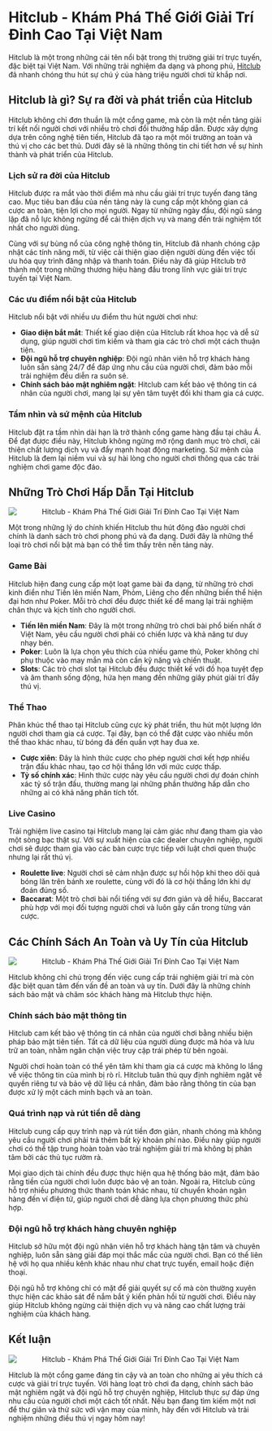 <h1>Hitclub - Khám Phá Thế Giới Giải Trí Đỉnh Cao Tại Việt Nam</h1><p>Hitclub là một trong những cái tên nổi bật trong thị trường giải trí trực tuyến, đặc biệt tại Việt Nam. Với những trải nghiệm đa dạng và phong phú, <a href="https://harmsway4kids.com/">Hitclub</a> đã nhanh chóng thu hút sự chú ý của hàng triệu người chơi từ khắp nơi.</p>
<h2>Hitclub là gì? Sự ra đời và phát triển của Hitclub</h2>
<p>Hitclub không chỉ đơn thuần là một cổng game, mà còn là một nền tảng giải trí kết nối người chơi với nhiều trò chơi đổi thưởng hấp dẫn. Được xây dựng dựa trên công nghệ tiên tiến, Hitclub đã tạo ra một môi trường an toàn và thú vị cho các bet thủ. Dưới đây sẽ là những thông tin chi tiết hơn về sự hình thành và phát triển của Hitclub.</p>
<h3>Lịch sử ra đời của Hitclub</h3>
<p>Hitclub được ra mắt vào thời điểm mà nhu cầu giải trí trực tuyến đang tăng cao. Mục tiêu ban đầu của nền tảng này là cung cấp một không gian cá cược an toàn, tiện lợi cho mọi người. Ngay từ những ngày đầu, đội ngũ sáng lập đã nỗ lực không ngừng để cải thiện dịch vụ và mang đến trải nghiệm tốt nhất cho người dùng.</p>
<p>Cùng với sự bùng nổ của công nghệ thông tin, Hitclub đã nhanh chóng cập nhật các tính năng mới, từ việc cải thiện giao diện người dùng đến việc tối ưu hóa quy trình đăng nhập và thanh toán. Điều này đã giúp Hitclub trở thành một trong những thương hiệu hàng đầu trong lĩnh vực giải trí trực tuyến tại Việt Nam.</p>
<h3>Các ưu điểm nổi bật của Hitclub</h3>
<p>Hitclub nổi bật với nhiều ưu điểm thu hút người chơi như:</p>
<ul>
<li><strong>Giao diện bắt mắt</strong>: Thiết kế giao diện của Hitclub rất khoa học và dễ sử dụng, giúp người chơi tìm kiếm và tham gia các trò chơi một cách thuận tiện.</li>
<li><strong>Đội ngũ hỗ trợ chuyên nghiệp</strong>: Đội ngũ nhân viên hỗ trợ khách hàng luôn sẵn sàng 24/7 để đáp ứng nhu cầu của người chơi, đảm bảo mỗi trải nghiệm đều diễn ra suôn sẻ.</li>
<li><strong>Chính sách bảo mật nghiêm ngặt</strong>: Hitclub cam kết bảo vệ thông tin cá nhân của người chơi, mang lại sự yên tâm tuyệt đối khi tham gia cá cược.</li>
</ul>
<h3>Tầm nhìn và sứ mệnh của Hitclub</h3>
<p>Hitclub đặt ra tầm nhìn dài hạn là trở thành cổng game hàng đầu tại châu Á. Để đạt được điều này, Hitclub không ngừng mở rộng danh mục trò chơi, cải thiện chất lượng dịch vụ và đẩy mạnh hoạt động marketing. Sứ mệnh của Hitclub là đem lại niềm vui và sự hài lòng cho người chơi thông qua các trải nghiệm chơi game độc đáo.</p>
<h2>Những Trò Chơi Hấp Dẫn Tại Hitclub</h2>
<div class="postImages" style="text-align: center;"><img style="max-width: 100%; height: auto; margin: 10px auto; display: block;" src="https://hitclublive.net/wp-content/uploads/2025/02/tai-app-hitclub.jpg" alt="Hitclub - Khám Phá Thế Giới Giải Trí Đỉnh Cao Tại Việt Nam"></div>
<p>Một trong những lý do chính khiến Hitclub thu hút đông đảo người chơi chính là danh sách trò chơi phong phú và đa dạng. Dưới đây là những thể loại trò chơi nổi bật mà bạn có thể tìm thấy trên nền tảng này.</p>
<h3>Game Bài</h3>
<p>Hitclub hiện đang cung cấp một loạt game bài đa dạng, từ những trò chơi kinh điển như Tiến lên miền Nam, Phỏm, Liêng cho đến những biến thể hiện đại hơn như Poker. Mỗi trò chơi đều được thiết kế để mang lại trải nghiệm chân thực và kịch tính cho người chơi.</p>
<ul>
<li><strong>Tiến lên miền Nam</strong>: Đây là một trong những trò chơi bài phổ biến nhất ở Việt Nam, yêu cầu người chơi phải có chiến lược và khả năng tư duy nhạy bén.</li>
<li><strong>Poker</strong>: Luôn là lựa chọn yêu thích của nhiều game thủ, Poker không chỉ phụ thuộc vào may mắn mà còn cần kỹ năng và chiến thuật.</li>
<li><strong>Slots</strong>: Các trò chơi slot tại Hitclub đều được thiết kế với đồ họa tuyệt đẹp và âm thanh sống động, hứa hẹn mang đến những giây phút giải trí đầy thú vị.</li>
</ul>
<h3>Thể Thao</h3>
<p>Phân khúc thể thao tại Hitclub cũng cực kỳ phát triển, thu hút một lượng lớn người chơi tham gia cá cược. Tại đây, bạn có thể đặt cược vào nhiều môn thể thao khác nhau, từ bóng đá đến quần vợt hay đua xe.</p>
<ul>
<li><strong>Cược xiên</strong>: Đây là hình thức cược cho phép người chơi kết hợp nhiều trận đấu khác nhau, tạo cơ hội thắng lớn với mức cược thấp.</li>
<li><strong>Tỷ số chính xác</strong>: Hình thức cược này yêu cầu người chơi dự đoán chính xác tỷ số trận đấu, thường mang lại những phần thưởng hấp dẫn cho những ai có khả năng phân tích tốt.</li>
</ul>
<h3>Live Casino</h3>
<p>Trải nghiệm live casino tại Hitclub mang lại cảm giác như đang tham gia vào một sòng bạc thật sự. Với sự xuất hiện của các dealer chuyên nghiệp, người chơi sẽ được tham gia vào các bàn cược trực tiếp với luật chơi quen thuộc nhưng lại rất thú vị.</p>
<ul>
<li><strong>Roulette live</strong>: Người chơi sẽ cảm nhận được sự hồi hộp khi theo dõi quả bóng lăn trên bánh xe roulette, cùng với đó là cơ hội thắng lớn khi dự đoán đúng số.</li>
<li><strong>Baccarat</strong>: Một trò chơi bài nổi tiếng với sự đơn giản và dễ hiểu, Baccarat phù hợp với mọi đối tượng người chơi và luôn gây cấn trong từng ván cược.</li>
</ul>
<h2>Các Chính Sách An Toàn và Uy Tín của Hitclub</h2>
<div class="postImages" style="text-align: center;"><img style="max-width: 100%; height: auto; margin: 10px auto; display: block;" src="https://activeshare.info/wp-content/uploads/2024/12/game-bai-hitclub-3.webp" alt="Hitclub - Khám Phá Thế Giới Giải Trí Đỉnh Cao Tại Việt Nam"></div>
<p>Hitclub không chỉ chú trọng đến việc cung cấp trải nghiệm giải trí mà còn đặc biệt quan tâm đến vấn đề an toàn và uy tín. Dưới đây là những chính sách bảo mật và chăm sóc khách hàng mà Hitclub thực hiện.</p>
<h3>Chính sách bảo mật thông tin</h3>
<p>Hitclub cam kết bảo vệ thông tin cá nhân của người chơi bằng nhiều biện pháp bảo mật tiên tiến. Tất cả dữ liệu của người dùng được mã hóa và lưu trữ an toàn, nhằm ngăn chặn việc truy cập trái phép từ bên ngoài.</p>
<p>Người chơi hoàn toàn có thể yên tâm khi tham gia cá cược mà không lo lắng về việc thông tin của mình bị rò rỉ. Hitclub tuân thủ quy định nghiêm ngặt về quyền riêng tư và bảo vệ dữ liệu cá nhân, đảm bảo rằng thông tin của bạn được xử lý một cách minh bạch và an toàn.</p>
<h3>Quá trình nạp và rút tiền dễ dàng</h3>
<p>Hitclub cung cấp quy trình nạp và rút tiền đơn giản, nhanh chóng mà không yêu cầu người chơi phải trả thêm bất kỳ khoản phí nào. Điều này giúp người chơi có thể tập trung hoàn toàn vào trải nghiệm giải trí mà không bị phân tâm bởi các thủ tục rườm rà.</p>
<p>Mọi giao dịch tài chính đều được thực hiện qua hệ thống bảo mật, đảm bảo rằng tiền của người chơi luôn được bảo vệ an toàn. Ngoài ra, Hitclub cũng hỗ trợ nhiều phương thức thanh toán khác nhau, từ chuyển khoản ngân hàng đến ví điện tử, giúp người chơi dễ dàng lựa chọn phương thức phù hợp.</p>
<h3>Đội ngũ hỗ trợ khách hàng chuyên nghiệp</h3>
<p>Hitclub sở hữu một đội ngũ nhân viên hỗ trợ khách hàng tận tâm và chuyên nghiệp, luôn sẵn sàng giải đáp mọi thắc mắc của người chơi. Bạn có thể liên hệ với họ qua nhiều kênh khác nhau như chat trực tuyến, email hoặc điện thoại.</p>
<p>Đội ngũ hỗ trợ không chỉ có mặt để giải quyết sự cố mà còn thường xuyên thực hiện các khảo sát để nắm bắt ý kiến phản hồi từ người chơi. Điều này giúp Hitclub không ngừng cải thiện dịch vụ và nâng cao chất lượng trải nghiệm của khách hàng.</p>
<h2>Kết luận</h2>
<div class="postImages" style="text-align: center;"><img style="max-width: 100%; height: auto; margin: 10px auto; display: block;" src="https://hitclub.cloud/wp-content/uploads/2023/09/khuyen-mai-hitclub-3.webp" alt="Hitclub - Khám Phá Thế Giới Giải Trí Đỉnh Cao Tại Việt Nam"></div>
<p>Hitclub là một cổng game đáng tin cậy và an toàn cho những ai yêu thích cá cược và giải trí trực tuyến. Với hàng loạt trò chơi đa dạng, chính sách bảo mật nghiêm ngặt và đội ngũ hỗ trợ chuyên nghiệp, Hitclub thực sự đáp ứng nhu cầu của người chơi một cách tốt nhất. Nếu bạn đang tìm kiếm một nơi để thư giãn và thử sức với vận may của mình, hãy đến với Hitclub và trải nghiệm những điều thú vị ngay hôm nay!</p>
